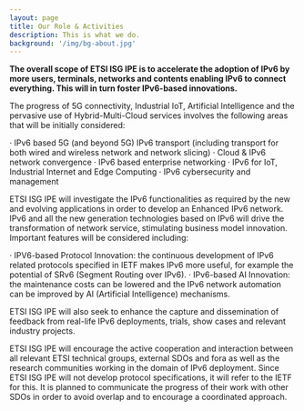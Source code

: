 ```yaml
---
layout: page
title: Our Role & Activities
description: This is what we do.
background: '/img/bg-about.jpg'
---
```


**The overall scope of ETSI ISG IPE is to accelerate the adoption of IPv6 by more users, terminals, networks and contents enabling IPv6 to connect everything. This will in turn foster IPv6-based innovations.**

The progress of 5G connectivity, Industrial IoT, Artificial Intelligence and the pervasive use of Hybrid-Multi-Cloud services involves the following areas that will be initially considered:

· IPv6 based 5G (and beyond 5G) IPv6 transport (including transport for both wired and wireless network and network slicing)
· Cloud & IPv6 network convergence
· IPv6 based enterprise networking
· IPv6 for IoT, Industrial Internet and Edge Computing
· IPv6 cybersecurity and management

ETSI ISG IPE will investigate the IPv6 functionalities as required by the new and evolving applications in order to develop an Enhanced IPv6 network. IPv6 and all the new generation technologies based on IPv6 will drive the transformation of network service, stimulating business model innovation. Important features will be considered including:

· IPV6-based Protocol Innovation: the continuous development of IPv6 related protocols specified in IETF makes IPv6 more useful, for example the potential of SRv6 (Segment Routing over IPv6).
· IPv6-based AI Innovation: the maintenance costs can be lowered and the IPv6 network automation can be improved by AI (Artificial Intelligence) mechanisms.

ETSI ISG IPE will also seek to enhance the capture and dissemination of feedback from real-life IPv6 deployments, trials, show cases and relevant industry projects.

ETSI ISG IPE will encourage the active cooperation and interaction between all relevant ETSI technical groups, external SDOs and fora as well as the research communities working in the domain of IPv6 deployment. Since ETSI ISG IPE will not develop protocol specifications, it will refer to the IETF for this. It is planned to communicate the progress of their work with other SDOs in order to avoid overlap and to encourage a coordinated approach.
